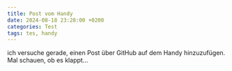 ```yaml
---
title: Post vom Handy
date: 2024-08-18 23:28:00 +0200
categories: Test
tags: tes, handy
---
```


ich versuche gerade, einen Post über GitHub auf dem Handy hinzuzufügen. Mal schauen, ob es klappt...
